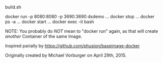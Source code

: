 build.sh

docker run -p 8080:8080 -p 3690:3690 dsdemo
...
docker stop ...
docker ps -a
...
docker start ...
docker exec -it bash

NOTE: You probably do *NOT* mean to "docker run" again, as that will create _another_ Container of the same Image.

Inspired parially by https://github.com/phusion/baseimage-docker

Originally created by Michael Vorburger on April 29th, 2015.



